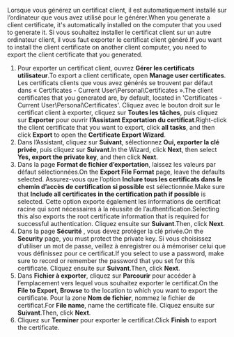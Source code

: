 <span data-ttu-id="d1bb0-101">Lorsque vous générez un certificat client, il est automatiquement installé sur l’ordinateur que vous avez utilisé pour le générer.</span><span class="sxs-lookup"><span data-stu-id="d1bb0-101">When you generate a client certificate, it's automatically installed on the computer that you used to generate it.</span></span> <span data-ttu-id="d1bb0-102">Si vous souhaitez installer le certificat client sur un autre ordinateur client, il vous faut exporter le certificat client généré.</span><span class="sxs-lookup"><span data-stu-id="d1bb0-102">If you want to install the client certificate on another client computer, you need to export the client certificate that you generated.</span></span>                              

1. <span data-ttu-id="d1bb0-103">Pour exporter un certificat client, ouvrez **Gérer les certificats utilisateur**.</span><span class="sxs-lookup"><span data-stu-id="d1bb0-103">To export a client certificate, open **Manage user certificates**.</span></span> <span data-ttu-id="d1bb0-104">Les certificats clients que vous avez générés se trouvent par défaut dans « Certificates - Current User\Personal\Certificates ».</span><span class="sxs-lookup"><span data-stu-id="d1bb0-104">The client certificates that you generated are, by default, located in 'Certificates - Current User\Personal\Certificates'.</span></span> <span data-ttu-id="d1bb0-105">Cliquez avec le bouton droit sur le certificat client à exporter, cliquez sur **Toutes les tâches**, puis cliquez sur **Exporter** pour ouvrir **l’Assistant Exportation du certificat**.</span><span class="sxs-lookup"><span data-stu-id="d1bb0-105">Right-click the client certificate that you want to export, click **all tasks**, and then click **Export** to open the **Certificate Export Wizard**.</span></span>
2. <span data-ttu-id="d1bb0-106">Dans l’Assistant, cliquez sur **Suivant**, sélectionnez **Oui, exporter la clé privée**, puis cliquez sur **Suivant**.</span><span class="sxs-lookup"><span data-stu-id="d1bb0-106">In the Wizard, click **Next**, then select **Yes, export the private key**, and then click **Next**.</span></span>
3. <span data-ttu-id="d1bb0-107">Dans la page **Format de fichier d’exportation**, laissez les valeurs par défaut sélectionnées.</span><span class="sxs-lookup"><span data-stu-id="d1bb0-107">On the **Export File Format** page, leave the defaults selected.</span></span> <span data-ttu-id="d1bb0-108">Assurez-vous que l’option **Inclure tous les certificats dans le chemin d’accès de certification si possible** est sélectionnée.</span><span class="sxs-lookup"><span data-stu-id="d1bb0-108">Make sure that **Include all certificates in the certification path if possible** is selected.</span></span> <span data-ttu-id="d1bb0-109">Cette option exporte également les informations de certificat racine qui sont nécessaires à la réussite de l’authentification.</span><span class="sxs-lookup"><span data-stu-id="d1bb0-109">Selecting this also exports the root certificate information that is required for successful authentication.</span></span> <span data-ttu-id="d1bb0-110">Cliquez ensuite sur **Suivant**.</span><span class="sxs-lookup"><span data-stu-id="d1bb0-110">Then, click **Next**.</span></span>
4. <span data-ttu-id="d1bb0-111">Dans la page **Sécurité** , vous devez protéger la clé privée.</span><span class="sxs-lookup"><span data-stu-id="d1bb0-111">On the **Security** page, you must protect the private key.</span></span> <span data-ttu-id="d1bb0-112">Si vous choisissez d’utiliser un mot de passe, veillez à enregistrer ou à mémoriser celui que vous définissez pour ce certificat.</span><span class="sxs-lookup"><span data-stu-id="d1bb0-112">If you select to use a password, make sure to record or remember the password that you set for this certificate.</span></span> <span data-ttu-id="d1bb0-113">Cliquez ensuite sur **Suivant**.</span><span class="sxs-lookup"><span data-stu-id="d1bb0-113">Then, click **Next**.</span></span>
5. <span data-ttu-id="d1bb0-114">Dans **Fichier à exporter**, cliquez sur **Parcourir** pour accéder à l’emplacement vers lequel vous souhaitez exporter le certificat.</span><span class="sxs-lookup"><span data-stu-id="d1bb0-114">On the **File to Export**, **Browse** to the location to which you want to export the certificate.</span></span> <span data-ttu-id="d1bb0-115">Pour la zone **Nom de fichier**, nommez le fichier de certificat.</span><span class="sxs-lookup"><span data-stu-id="d1bb0-115">For **File name**, name the certificate file.</span></span> <span data-ttu-id="d1bb0-116">Cliquez ensuite sur **Suivant**.</span><span class="sxs-lookup"><span data-stu-id="d1bb0-116">Then, click **Next**.</span></span>
6. <span data-ttu-id="d1bb0-117">Cliquez sur **Terminer** pour exporter le certificat.</span><span class="sxs-lookup"><span data-stu-id="d1bb0-117">Click **Finish** to export the certificate.</span></span>